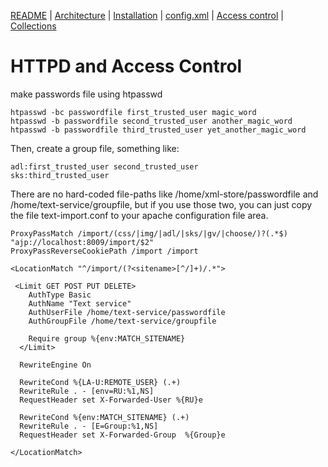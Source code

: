 [README](../README.md) | [Architecture](../ARCHITECTURE.md) | [Installation](../INSTALL.md) | [config.xml](../CONFIG.md) | [Access control](../htaccess/README.md) | [Collections](../collections/README.md)


# HTTPD and Access Control

make passwords file using htpasswd

```
htpasswd -bc passwordfile first_trusted_user magic_word
htpasswd -b passwordfile second_trusted_user another_magic_word
htpasswd -b passwordfile third_trusted_user yet_another_magic_word
```

Then, create a group file, something like:

```
adl:first_trusted_user second_trusted_user
sks:third_trusted_user
```

There are no hard-coded file-paths like /home/xml-store/passwordfile
and /home/text-service/groupfile, but if you use those two, you can
just copy the file text-import.conf to your apache configuration file
area.

```
ProxyPassMatch /import/(css/|img/|adl/|sks/|gv/|choose/)?(.*$) "ajp://localhost:8009/import/$2"
ProxyPassReverseCookiePath /import /import

<LocationMatch "^/import/(?<sitename>[^/]+)/.*">

 <Limit GET POST PUT DELETE>
    AuthType Basic
    AuthName "Text service"
    AuthUserFile /home/text-service/passwordfile
    AuthGroupFile /home/text-service/groupfile

    Require group %{env:MATCH_SITENAME}	
  </Limit>

  RewriteEngine On

  RewriteCond %{LA-U:REMOTE_USER} (.+)
  RewriteRule . - [env=RU:%1,NS]
  RequestHeader set X-Forwarded-User %{RU}e

  RewriteCond %{env:MATCH_SITENAME} (.+)
  RewriteRule . - [E=Group:%1,NS]
  RequestHeader set X-Forwarded-Group  %{Group}e

</LocationMatch>
```
